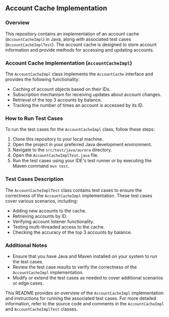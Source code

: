 ## Account Cache Implementation

### Overview
This repository contains an implementation of an account cache (`AccountCacheImpl`) in Java, along with associated test cases (`AccountCacheImplTest`). The account cache is designed to store account information and provide methods for accessing and updating accounts.

### Account Cache Implementation (`AccountCacheImpl`)
The `AccountCacheImpl` class implements the `AccountCache` interface and provides the following functionality:
- Caching of account objects based on their IDs.
- Subscription mechanism for receiving updates about account changes.
- Retrieval of the top 3 accounts by balance.
- Tracking the number of times an account is accessed by its ID.

### How to Run Test Cases
To run the test cases for the `AccountCacheImpl` class, follow these steps:

1. Clone this repository to your local machine.
2. Open the project in your preferred Java development environment.
3. Navigate to the `src/test/java/aurora` directory.
4. Open the `AccountCacheImplTest.java` file.
5. Run the test cases using your IDE's test runner or by executing the Maven command `mvn test`.

### Test Cases Description
The `AccountCacheImplTest` class contains test cases to ensure the correctness of the `AccountCacheImpl` implementation. These test cases cover various scenarios, including:
- Adding new accounts to the cache.
- Retrieving accounts by ID.
- Verifying account listener functionality.
- Testing multi-threaded access to the cache.
- Checking the accuracy of the top 3 accounts by balance.

### Additional Notes
- Ensure that you have Java and Maven installed on your system to run the test cases.
- Review the test case results to verify the correctness of the `AccountCacheImpl` implementation.
- Modify or extend the test cases as needed to cover additional scenarios or edge cases.

This README provides an overview of the `AccountCacheImpl` implementation and instructions for running the associated test cases. For more detailed information, refer to the source code and comments in the `AccountCacheImpl` and `AccountCacheImplTest` classes.